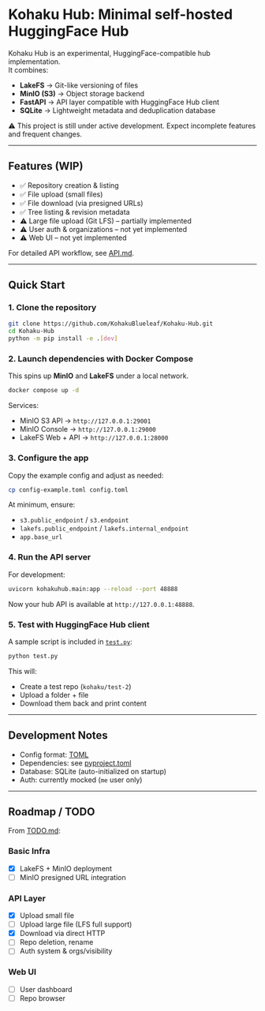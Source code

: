 # Kohaku Hub: Minimal self-hosted HuggingFace Hub

Kohaku Hub is an experimental, HuggingFace-compatible hub implementation.  
It combines:

- **LakeFS** → Git-like versioning of files  
- **MinIO (S3)** → Object storage backend  
- **FastAPI** → API layer compatible with HuggingFace Hub client  
- **SQLite** → Lightweight metadata and deduplication database  

⚠️ This project is still under active development. Expect incomplete features and frequent changes.

---

## Features (WIP)

- ✅ Repository creation & listing
- ✅ File upload (small files)
- ✅ File download (via presigned URLs)
- ✅ Tree listing & revision metadata
- ⚠️ Large file upload (Git LFS) – partially implemented
- ⚠️ User auth & organizations – not yet implemented
- ⚠️ Web UI – not yet implemented

For detailed API workflow, see [API.md](./API.md).

---

## Quick Start

### 1. Clone the repository

```bash
git clone https://github.com/KohakuBlueleaf/Kohaku-Hub.git
cd Kohaku-Hub
python -m pip install -e .[dev]
````

### 2. Launch dependencies with Docker Compose

This spins up **MinIO** and **LakeFS** under a local network.

```bash
docker compose up -d
```

Services:

* MinIO S3 API → `http://127.0.0.1:29001`
* MinIO Console → `http://127.0.0.1:29000`
* LakeFS Web + API → `http://127.0.0.1:28000`

### 3. Configure the app

Copy the example config and adjust as needed:

```bash
cp config-example.toml config.toml
```

At minimum, ensure:

* `s3.public_endpoint` / `s3.endpoint`
* `lakefs.public_endpoint` / `lakefs.internal_endpoint`
* `app.base_url`

### 4. Run the API server

For development:

```bash
uvicorn kohakuhub.main:app --reload --port 48888
```

Now your hub API is available at `http://127.0.0.1:48888`.

### 5. Test with HuggingFace Hub client

A sample script is included in [`test.py`](./test.py):

```bash
python test.py
```

This will:

* Create a test repo (`kohaku/test-2`)
* Upload a folder + file
* Download them back and print content

---

## Development Notes

* Config format: [TOML](./config-example.toml)
* Dependencies: see [pyproject.toml](./pyproject.toml)
* Database: SQLite (auto-initialized on startup)
* Auth: currently mocked (`me` user only)

---

## Roadmap / TODO

From [TODO.md](./TODO.md):

### Basic Infra

* [x] LakeFS + MinIO deployment
* [ ] MinIO presigned URL integration

### API Layer

* [x] Upload small file
* [ ] Upload large file (LFS full support)
* [x] Download via direct HTTP
* [ ] Repo deletion, rename
* [ ] Auth system & orgs/visibility

### Web UI

* [ ] User dashboard
* [ ] Repo browser